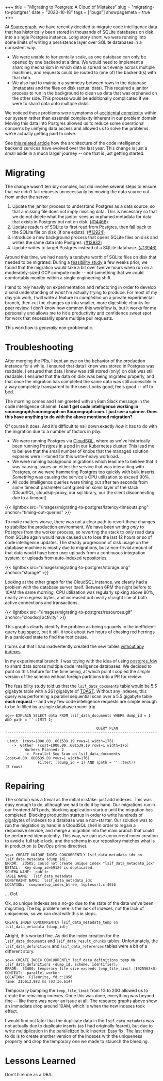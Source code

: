 +++
title = "Migrating to Postgres: A Cloud of Mistakes"
slug = "migrating-to-postgres"
date = "2020-10-18"
tags = ["bugs"]
showpagemeta = true
+++

At [Sourcegraph](https://about.sourcegraph.com), we have recently decided to migrate code intelligence data that has historically been stored in thousands of SQLite databases on disk into a single Postgres instance. Long story short, we were running into some limits of writing a persistence layer over SQLite databases in a consistent way.

- We were unable to horizontally scale, as one database can only be opened by one backend at a time. We would need to implement a sharding mechanism in which data is spread out evenly across multiple machines, and requests could be routed to (one of) the backend(s) with that data.
- We also had to maintain a symmetry between rows in the database (metadata) and the files on disk (actual data). This required a janitor process to run in the background to clean up data that was orphaned on the other side. This process would be additionally complicated if we were to shard data onto multiple disks.

We noticed these problems were symptoms of [accidental complexity](https://www.cs.unc.edu/techreports/86-020.pdf) within our system rather than essential complexity inherent in our problem domain. Moving this data into Postgres allowed us to reduce some operational concerns by unifying data access and allowed us to solve the problems we're actually getting paid to solve.

See [this related article](/articles/lsif-backend-evolution) how the architecture of the code intelligence backend services have evolved over the last year. This change is just a small aside in a much larger journey -- one that is just getting started.

# Migrating

The change wasn't terribly complex, but did involve several steps to ensure that we didn't fail requests unnecessarily by moving the data source out from under the server.

1. Update the janitor process to understand Postgres as a data source, so that a missing file does not imply missing data. This is necessary so that we do not delete what the janitor sees as orphaned metadata for data that exists in Postgres but not on disk. [(#14468)](https://github.com/efritz/sourcegraph/commit/188019693fa676543b0d09d4dd84448a4dded403)
2. Update readers of SQLite to first read from Postgres, then fall back to the SQLite file on disk (if one exists). [(#13924)](https://github.com/efritz/sourcegraph/commit/7904337d9734a2f267a324c3298d79f42efa2a10)
3. Introduce a new background process that opens SQLite files on disk and writes the same data into Postgres. [(#13932)](https://github.com/efritz/sourcegraph/commit/1abab1fc15116009492258762b997a566f3410f1)
4. Update writes to target Postgres instead of a SQLite database. [(#13946)](https://github.com/efritz/sourcegraph/commit/b087440895eb92d4c9762e9bc09dd34123766d7b)

Around this time, we had nearly a terabyte worth of SQLite files on disk that needed to be migrated. During a [feasibility study](https://docs.google.com/document/d/1N7x44EX_qrLpsbIQ7uIGd1Q1nNZ_u--bNLUV0z5NZH8/edit?usp=sharing) a few weeks prior, we found that the migration would take a bit over twelve hours when run on a moderately-sized GCP compute node -- not something that we could comfortably monitor within a single engineering shift.

I tend to rely heavily on experimentation and refactoring in order to develop a solid understanding of _what_ I'm actually trying to produce. For most of my day-job work, I will write a feature _to completion_ on a private experimental branch, then cut the changes up into smaller, more digestible chunks for peer review. I don't know how common this workflow is, but it works for me personally and allows me to hit a productivity and confidence sweet spot for work that necessarily spans multiple pull requests.

This workflow is _generally_ non-problematic.

# Troubleshooting

After merging the PRs, I kept an eye on the behavior of the production instance for a while. I ensured that data I knew was stored in Postgres was readable. I ensured that data I knew was still stored (only) on disk was still readable. I ensured that the data on disk was being migrated properly, and that once the migration has completed the same data was still accessible in a way completely transparent to the user. Looks good, feels good -- off to bed.

The morning comes and I am greeted with an 8am Slack message in the code intelligence channel: **I can’t get code intelligence working in sourcegraph/sourcegraph on Sourcegraph.com. I just see a spinner. Does this have anything to do with the above mentioned migration?**

Of course it does. And it's difficult to nail down exactly _how_ it has to do with the migration due to a number of factors in play:

- We were running Postgres via [CloudSQL](https://cloud.google.com/sql), where as we've historically been running Postgres in a pod in our Kubernetes cluster. This lead me to believe that the small number of knobs that the managed solution exposes were ill-tuned for this write-heavy workload.
- We were running background migrations which lead me to believe that it was causing issues on either the service that was interacting with Postgres, or we were hammering Postgres too quickly with bulk inserts. _Something_ was causing the service's CPU utilization to exceed 90%.
- All code intelligence queries were timing out after ten seconds from _some_ timeout parameter configured on _some_ layer of the stack (CloudSQL, cloudsql-proxy, our sql library, our the client disconnecting due to a timeout).

{{< lightbox src="/images/migrating-to-postgres/latency-timeouts.png" anchor="timing-out-queries" >}}

To make matters worse, there was not a clear path to revert these changes to stabilize the production environment. We have been writing _only_ to Postgres from the worker process, so reverting the stack to _only_ read data from SQLite again would have caused us to lose the last 12 hours or so of code intelligence updates. The steady progression of disk usage on the database machine is mostly due to migrations, but a non-trivial amount of that data would have been user uploads from a continuous integration system, or uploads from auto-indexed repositories.

{{< lightbox src="/images/migrating-to-postgres/storage.png" anchor="storage" >}}

Looking at the other graph for the CloudSQL instance, we clearly had a problem with the database server itself. Between 6PM the night before to 10AM the same morning, CPU utilization was regularly spiking above 80%, nearly zero egress bytes, and increased but nearly straight line of both active connections and transactions.

{{< lightbox src="/images/migrating-to-postgres/resources.gif" anchor="cloudsql activity" >}}

This graphs clearly identify the problem as being squarely in the inefficient-query bug space, but it still it took about two hours of chasing red herrings in a panicked state to find the root cause.

I turns out that I had inadvertently created the new tables [without any indexes](https://github.com/efritz/sourcegraph/blob/9b0edb75ffda680a587bffa4e00ff5e6c41a90e7/migrations/codeintel/1000000001_init.up.sql).

In my experimental branch, I was toying with the idea of using [postgres_fdw](https://about.gitlab.com/handbook/engineering/development/enablement/database/doc/fdw-sharding.html) to shard data across multiple code intelligence databases. We decided to punt on this feature for the time being, at which point I copied the _simple_ version of the schema without foreign partitions into a PR for review.

The feasibility study told us that the `lsif_data_documents` table would be 5.5 gigabyte table with a 261 gigabyte of [TOAST](https://www.postgresql.org/docs/9.5/storage-toast.html). Without any indexes, this query was performing a parallel sequential scan over a 5.5 gigabyte table **each request** -- and very few code intelligence requests are simple enough to be fulfilled by a single database round-trip.

```text
sg=> EXPLAIN SELECT data FROM lsif_data_documents WHERE dump_id = 1 AND path = '' LIMIT 1;

                                          QUERY PLAN
-----------------------------------------------------------------------------------------------
 Limit  (cost=1000.00..601539.19 rows=1 width=176)
   ->  Gather  (cost=1000.00..601539.19 rows=1 width=176)
         Workers Planned: 2
         ->  Parallel Seq Scan on lsif_data_documents  (cost=0.00..600539.09 rows=1 width=176)
               Filter: ((dump_id = 1) AND (path = ''::text))
(5 rows)
```

# Repairing

The solution was a trivial as the initial mistake: just add indexes. This was easy enough to do, although we had to do it by hand. Our migrations run in our frontend API pods, blocking application startup until the migration has completed. Blocking production startup in order to write hundreds of gigabytes of indexes to a database was a non-starter. Our solution was to run the migration by hand in a CloudSQL shell in order to regain a responsive service, and merge a migration into the main branch that could be performed idempotently. This way, we can use concurrent index creation to avoid a full table lock, and the schema in our repository matches what is in production (a DevOps prime directive).

```text
sg=> CREATE UNIQUE INDEX CONCURRENTLY lsif_data_metadata_idx on lsif_data_metadata (dump_id);
ERROR:  23505: could not create unique index "lsif_data_metadata_idx"
DETAIL:  Key dump_id=69126 is duplicated.
SCHEMA NAME:  public
TABLE NAME:  lsif_data_metadata
CONSTRAINT NAME:  lsif_data_metadata_idx
LOCATION:  comparetup_index_btree, tuplesort.c:4056
```

... Oof.

Ok, so unique indexes are a no-go due to the state of the data we've been migrating. The big problem here is the lack of indexes, not the lack of uniqueness, so we can deal with this in steps.

```text
CREATE INDEX CONCURRENTLY lsif_data_metadata_temp on lsif_data_metadata (dump_id);
```

Alright, this worked fine. As did the index creation for the `lsif_data_documents` and `lsif_data_result_chunks` tables. Unfortunately, the `lsif_data_definitions` and `lsif_data_references` tables were a bit of a different story.

```text
sg=> CREATE INDEX CONCURRENTLY lsif_data_definitions_temp ON lsif_data_definitions (dump_id, scheme, identifier);
ERROR:  53400: temporary file size exceeds temp_file_limit (1025563kB)
CONTEXT:  parallel worker
LOCATION:  FileWrite, fd.c:1956
Time: 216613.982 ms (03:36.614)
```

Temporarily bumping the `temp_file_limit` from 1G to 20G allowed us to create the remaining indexes. Once this was done, everything was beyond fine -- like there was never an issue at all. The resource graphs above show an immediate drop around 10AM, which is when the new indexes took effect.

I would find out later that the duplicate data in the `lsif_data_metadata` was not actually due to duplicate inserts (as I had originally feared), but due to [write multiplication](https://github.com/efritz/sourcegraph/commit/1fb9c9a9a67e903e6328c92117964508106bb7f0) in the parallelized bulk inserter. Easy fix. The last thing to do is to create another version of the indexes with the uniqueness property and drop the temporary one we made to staunch the bleeding.

# Lessons Learned

Don't hire me as a DBA.